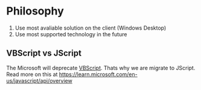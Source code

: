 # Philosophy

 1. Use most avaliable solution on the client (Windows Desktop)
 1. Use most supported technology in the future

## VBScript vs JScript

The Microsoft will deprecate [VBScript](https://techcommunity.microsoft.com/blog/windows-itpro-blog/vbscript-deprecation-timelines-and-next-steps/4148301). Thats why we are migrate to JScript. Read more on this at <https://learn.microsoft.com/en-us/javascript/api/overview>


